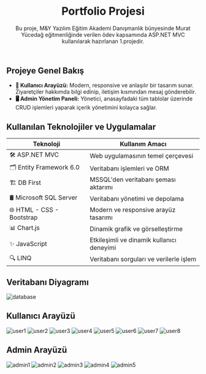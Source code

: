    <header>
        <h1>Portfolio Projesi</h1>
        <p>Bu proje, M&Y Yazılım Eğitim Akademi Danışmanlık bünyesinde Murat Yücedağ eğitmenliğinde verilen ödev kapsamında ASP.NET MVC kullanılarak hazırlanan 1.projedir.</p>
    </header>

 <section>
        <h2>Projeye Genel Bakış</h2>
        <ul>
            <li><strong>👤 Kullanıcı Arayüzü:</strong> Modern, responsive ve anlaşılır bir tasarım sunar. Ziyaretçiler hakkımda bilgi edinip, iletişim kısmından mesaj gönderebilir.</li>
            <li><strong>🖥️ Admin Yönetim Paneli:</strong> Yönetici, anasayfadaki tüm tablolar üzerinde CRUD işlemleri yaparak içerik yönetimini kolayca sağlar.</li>
        </ul>
    </section>

 <section>
        <h2>Kullanılan Teknolojiler ve Uygulamalar</h2>
        <table>
            <thead>
                <tr>
                    <th>Teknoloji</th>
                    <th>Kullanım Amacı</th>
                </tr>
            </thead>
            <tbody>
                <tr>
                    <td>🛠️ ASP.NET MVC</td>
                    <td>Web uygulamasının temel çerçevesi</td>
                </tr>
                <tr>
                    <td>🗂️ Entity Framework 6.0</td>
                    <td>Veritabanı işlemleri ve ORM</td>
                </tr>
                <tr>
                    <td>🏗️ DB First</td>
                    <td>MSSQL'den veritabanı şeması aktarımı</td>
                </tr>
                <tr>
                    <td>🛢️ Microsoft SQL Server</td>
                    <td>Veritabanı yönetimi ve depolama</td>
                </tr>
                <tr>
                    <td>🌐 HTML - CSS - Bootstrap</td>
                    <td>Modern ve responsive arayüz tasarımı</td>
                </tr>
                <tr>
                    <td>📊 Chart.js</td>
                    <td>Dinamik grafik ve görselleştirme</td>
                </tr>
                <tr>
                    <td>✨ JavaScript</td>
                    <td>Etkileşimli ve dinamik kullanıcı deneyimi</td>
                </tr>
                <tr>
                    <td>🔍 LINQ</td>
                    <td>Veritabanı sorguları ve verilerle işlem</td>
                </tr>
            </tbody>
        </table>
    </section>
    <section>
        <h2>Veritabanı Diyagramı</h2>
    </section>
    
  ![database](https://github.com/user-attachments/assets/bc860460-e1a3-49ec-9bcb-e8b739ac95b7)

   <section>
        <h2>Kullanıcı Arayüzü</h2>
   </section>
   
![user1](https://github.com/user-attachments/assets/9f563d77-50a1-43ce-b7e8-a55caf3820d8)
![user2](https://github.com/user-attachments/assets/8a1f0b67-1d31-4c65-ae09-1e28f8ebbdda)
![user3](https://github.com/user-attachments/assets/29757e01-9b9b-414b-a76d-30f2d3a8c39f)
![user4](https://github.com/user-attachments/assets/57aca727-5dba-48f3-9254-7309e64725d6)
![user5](https://github.com/user-attachments/assets/690f73cf-59b8-451f-85b3-0a889e029ae2)
![user6](https://github.com/user-attachments/assets/d9956911-ea4e-41a7-9947-5dd025d7d2dd)
![user7](https://github.com/user-attachments/assets/09bbb871-f77f-43ad-86c7-b5aa028d4a0d)
![user8](https://github.com/user-attachments/assets/258f4626-ea79-4cf3-9457-382d0048896e)


<section>
      <h2>Admin Arayüzü</h2>
</section>

![admin1](https://github.com/user-attachments/assets/d5a4a695-2f66-43bb-8f53-0a9627813660)
![admin2](https://github.com/user-attachments/assets/1e29f5a4-708d-4e67-8743-04f6caa29ab6)
![admin3](https://github.com/user-attachments/assets/b76374cd-0e5e-43fb-ae2e-cd81e68314a5)
![admin4](https://github.com/user-attachments/assets/62d2646a-d33e-4c66-a61a-5fcf25696f01)
![admin5](https://github.com/user-attachments/assets/1566d728-3683-4f2f-8903-5f5da09067d7)



